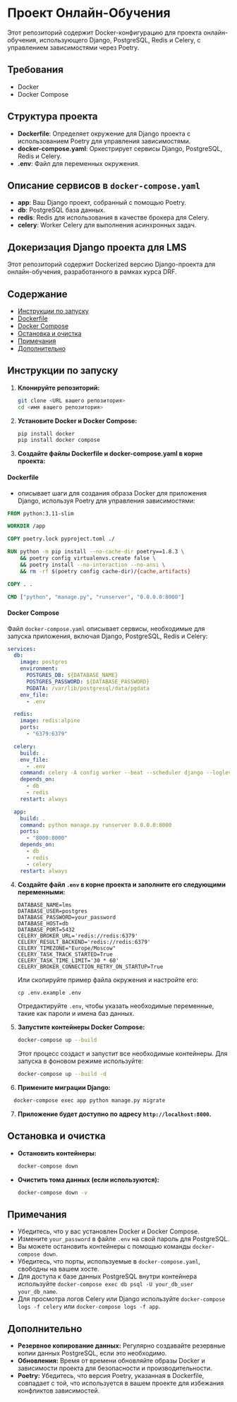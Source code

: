 # Проект Онлайн-Обучения

Этот репозиторий содержит Docker-конфигурацию для проекта онлайн-обучения, использующего Django, PostgreSQL, Redis и Celery, с управлением зависимостями через Poetry.

## Требования

- Docker
- Docker Compose

## Структура проекта

- **Dockerfile**: Определяет окружение для Django проекта с использованием Poetry для управления зависимостями.
- **docker-compose.yaml**: Оркестрирует сервисы Django, PostgreSQL, Redis и Celery.
- **.env**: Файл для переменных окружения.


## Описание сервисов в `docker-compose.yaml`

- **app**: Ваш Django проект, собранный с помощью Poetry.
- **db**: PostgreSQL база данных.
- **redis**: Redis для использования в качестве брокера для Celery.
- **celery**: Worker Celery для выполнения асинхронных задач.


## Докеризация Django проекта для LMS

Этот репозиторий содержит Dockerized версию Django-проекта для онлайн-обучения, разработанного в рамках курса DRF.

## Содержание

- [Инструкции по запуску](#инструкции-по-запуску)
- [Dockerfile](#dockerfile)
- [Docker Compose](#docker-compose)
- [Остановка и очистка](#остановка-и-очистка)
- [Примечания](#примечания)
- [Дополнительно](#дополнительно)

## Инструкции по запуску

1. **Клонируйте репозиторий:**
   ```bash
   git clone <URL вашего репозитория>
   cd <имя вашего репозитория>
   ```
2. **Установите Docker и Docker Compose:**
    ```bash
   pip install docker
   pip install docker compose
   ```
3. **Создайте файлы Dockerfile и docker-compose.yaml в корне проекта:**

#### Dockerfile
 - описывает шаги для создания образа Docker для приложения Django, используя Poetry для управления зависимостями:

```dockerfile
FROM python:3.11-slim

WORKDIR /app

COPY poetry.lock pyproject.toml ./

RUN python -m pip install --no-cache-dir poetry==1.8.3 \
    && poetry config virtualenvs.create false \
    && poetry install --no-interaction --no-ansi \
    && rm -rf $(poetry config cache-dir)/{cache,artifacts}

COPY . .

CMD ["python", "manage.py", "runserver", "0.0.0.0:8000"]
```

#### Docker Compose
    
Файл `docker-compose.yaml` описывает сервисы, необходимые для запуска приложения, включая Django, PostgreSQL, Redis и Celery:
    
```yaml
services:
  db:
    image: postgres
    environment:
      POSTGRES_DB: ${DATABASE_NAME}
      POSTGRES_PASSWORD: ${DATABASE_PASSWORD}
      PGDATA: /var/lib/postgresql/data/pgdata
    env_file:
      - .env

  redis:
    image: redis:alpine
    ports:
      - "6379:6379"

  celery:
    build: .
    env_file:
      - .env
    command: celery -A config worker --beat --scheduler django --loglevel=info
    depends_on:
      - db
      - redis
    restart: always

  app:
    build: .
    command: python manage.py runserver 0.0.0.0:8000
    ports:
      - "8000:8000"
    depends_on:
      - db
      - redis
      - celery
    restart: always
```

4. **Создайте файл `.env` в корне проекта и заполните его следующими переменными:**
   ```
   DATABASE_NAME=lms
   DATABASE_USER=postgres
   DATABASE_PASSWORD=your_password 
   DATABASE_HOST=db
   DATABASE_PORT=5432
   CELERY_BROKER_URL='redis://redis:6379'
   CELERY_RESULT_BACKEND='redis://redis:6379'
   CELERY_TIMEZONE="Europe/Moscow"
   CELERY_TASK_TRACK_STARTED=True
   CELERY_TASK_TIME_LIMIT='30 * 60'
   CELERY_BROKER_CONNECTION_RETRY_ON_STARTUP=True
   ```

   Или скопируйте пример файла окружения и настройте его:

   ```bash
   cp .env.example .env
   ```

   Отредактируйте `.env`, чтобы указать необходимые переменные, такие как пароли и имена баз данных.


5. **Запустите контейнеры Docker Compose:**

   ```bash
   docker-compose up --build
   ```

   Этот процесс создаст и запустит все необходимые контейнеры. Для запуска в фоновом режиме используйте:

   ```bash
   docker-compose up --build -d
   ```

6. **Примените миграции Django:**
 ```bash
   docker-compose exec app python manage.py migrate
   ```

7. **Приложение будет доступно по адресу `http://localhost:8000`.**


## Остановка и очистка

- **Остановить контейнеры:**

  ```bash
  docker-compose down
  ```

- **Очистить тома данных (если используются):**

  ```bash
  docker-compose down -v
  ```

## Примечания

- Убедитесь, что у вас установлен Docker и Docker Compose.
- Измените `your_password` в файле `.env` на свой пароль для PostgreSQL.
- Вы можете остановить контейнеры с помощью команды `docker-compose down`.
- Убедитесь, что порты, используемые в `docker-compose.yaml`, свободны на вашем хосте.
- Для доступа к базе данных PostgreSQL внутри контейнера используйте `docker-compose exec db psql -U your_db_user your_db_name`.
- Для просмотра логов Celery или Django используйте `docker-compose logs -f celery` или `docker-compose logs -f app`.

## Дополнительно

- **Резервное копирование данных:** Регулярно создавайте резервные копии данных PostgreSQL, если это необходимо.
- **Обновления:** Время от времени обновляйте образы Docker и зависимости проекта для безопасности и производительности.
- **Poetry:** Убедитесь, что версия Poetry, указанная в Dockerfile, совпадает с той, что используется в вашем проекте для избежания конфликтов зависимостей.
